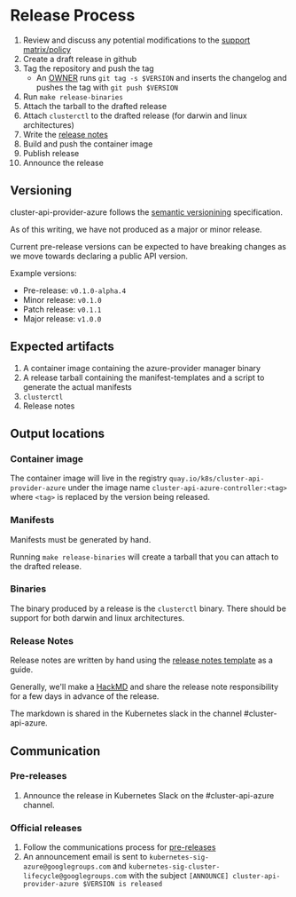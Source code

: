 # Release Process

1. Review and discuss any potential modifications to the [support matrix/policy][support-policy]
2. Create a draft release in github
3. Tag the repository and push the tag
   - An [OWNER](/OWNERS) runs `git tag -s $VERSION` and inserts the changelog and pushes the tag with `git push $VERSION`
4. Run `make release-binaries`
5. Attach the tarball to the drafted release
6. Attach `clusterctl` to the drafted release (for darwin and linux architectures)
7. Write the [release notes](#release-notes)
8. Build and push the container image
9. Publish release
10. Announce the release

## Versioning

cluster-api-provider-azure follows the [semantic versionining][semver] specification.

As of this writing, we have not produced as a major or minor release. 

Current pre-release versions can be expected to have breaking changes as we move towards declaring a public API version.

Example versions:
- Pre-release: `v0.1.0-alpha.4`
- Minor release: `v0.1.0`
- Patch release: `v0.1.1`
- Major release: `v1.0.0`

## Expected artifacts

1. A container image containing the azure-provider manager binary
2. A release tarball containing the manifest-templates and a script to generate        the actual manifests
3. `clusterctl`
4. Release notes

## Output locations

### Container image

The container image will live in the registry `quay.io/k8s/cluster-api-provider-azure`
under the image name `cluster-api-azure-controller:<tag>` where `<tag>` is
replaced by the version being released.

### Manifests

Manifests must be generated by hand.

Running `make release-binaries` will create a tarball that you can attach to
the drafted release.

### Binaries

The binary produced by a release is the `clusterctl` binary. There should be support for both darwin and linux architectures.

### Release Notes

Release notes are written by hand using the [release notes template][template] as a guide.

Generally, we'll make a [HackMD](https://hackmd.io/) and share the release note
 responsibility for a few days in advance of the release.

The markdown is shared in the Kubernetes slack in the channel #cluster-api-azure.

## Communication

### Pre-releases

1. Announce the release in Kubernetes Slack on the #cluster-api-azure channel.

### Official releases

1. Follow the communications process for [pre-releases](#pre-releases)
2. An announcement email is sent to `kubernetes-sig-azure@googlegroups.com` and `kubernetes-sig-cluster-lifecycle@googlegroups.com` with the subject `[ANNOUNCE] cluster-api-provider-azure $VERSION is released`


[semver]: https://semver.org/#semantic-versioning-200
[support-policy]: /README.md#support-policy
[template]: /docs/release-notes-template.md
